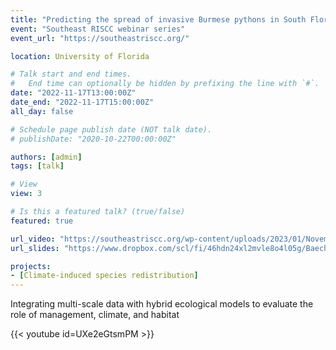 ```yaml
---
title: "Predicting the spread of invasive Burmese pythons in South Florida"
event: "Southeast RISCC webinar series"
event_url: "https://southeastriscc.org/"

location: University of Florida

# Talk start and end times.
#   End time can optionally be hidden by prefixing the line with `#`.
date: "2022-11-17T13:00:00Z"
date_end: "2022-11-17T15:00:00Z"
all_day: false

# Schedule page publish date (NOT talk date).
# publishDate: "2020-10-22T00:00:00Z"

authors: [admin]
tags: [talk]

# View
view: 3

# Is this a featured talk? (true/false)
featured: true

url_video: "https://southeastriscc.org/wp-content/uploads/2023/01/November-SE-RISCC-Webinar.mp4"
url_slides: "https://www.dropbox.com/scl/fi/46hdn24xl2mvle8o4l05g/Baecher_et_al_2022_SERISCC.pptx?dl=0&rlkey=1o60hlxckinyvmzzzt09m9yi4"

projects:
- [Climate-induced species redistribution]
---
```


Integrating multi-scale data with hybrid ecological models to evaluate the role of management, climate, and habitat


{{< youtube id=UXe2eGtsmPM >}}
